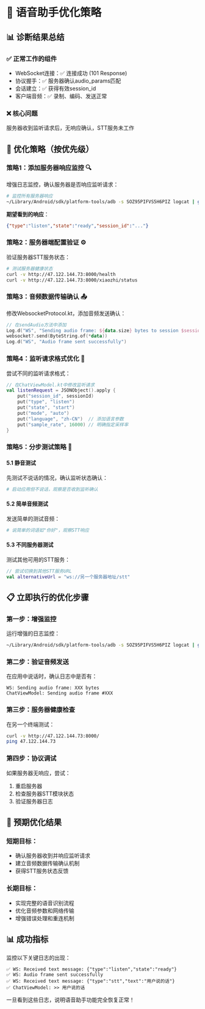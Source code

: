 # 🚀 语音助手优化策略

## 📊 **诊断结果总结**

### ✅ **正常工作的组件**
- WebSocket连接：✅ 连接成功 (101 Response)
- 协议握手：✅ 服务器确认audio_params匹配
- 会话建立：✅ 获得有效session_id
- 客户端音频：✅ 录制、编码、发送正常

### ❌ **核心问题**
服务器收到监听请求后，无响应确认，STT服务未工作

## 🎯 **优化策略（按优先级）**

### **策略1：添加服务器响应监控** 🔍

增强日志监控，确认服务器是否响应监听请求：

```bash
# 监控所有服务器响应
~/Library/Android/sdk/platform-tools/adb -s SOZ95PIFVS5H6PIZ logcat | grep -E "(Received.*listen|Received.*ready|Received.*status)"
```

**期望看到的响应**：
```json
{"type":"listen","state":"ready","session_id":"..."}
```

### **策略2：服务器端配置验证** ⚙️

验证服务器STT服务状态：

```bash
# 测试服务器健康状态
curl -v http://47.122.144.73:8000/health
curl -v http://47.122.144.73:8000/xiaozhi/status
```

### **策略3：音频数据传输确认** 📤

修改WebsocketProtocol.kt，添加音频发送确认：

```kotlin
// 在sendAudio方法中添加
Log.d("WS", "Sending audio frame: ${data.size} bytes to session $sessionId")
websocket?.send(ByteString.of(*data))
Log.d("WS", "Audio frame sent successfully")
```

### **策略4：监听请求格式优化** 📝

尝试不同的监听请求格式：

```kotlin
// 在ChatViewModel.kt中修改监听请求
val listenRequest = JSONObject().apply {
    put("session_id", sessionId)
    put("type", "listen")
    put("state", "start")
    put("mode", "auto")
    put("language", "zh-CN")  // 添加语言参数
    put("sample_rate", 16000) // 明确指定采样率
}
```

### **策略5：分步测试策略** 🧪

#### **5.1 静音测试**
先测试不说话的情况，确认监听状态确认：
```bash
# 启动应用但不说话，观察是否收到监听确认
```

#### **5.2 简单音频测试**  
发送简单的测试音频：
```bash
# 说简单的词语如"你好"，观察STT响应
```

#### **5.3 不同服务器测试**
测试其他可用的STT服务：
```kotlin
// 尝试切换到其他STT服务URL
val alternativeUrl = "ws://另一个服务器地址/stt"
```

## 📋 **立即执行的优化步骤**

### **第一步：增强监控**
运行增强的日志监控：
```bash
~/Library/Android/sdk/platform-tools/adb -s SOZ95PIFVS5H6PIZ logcat | grep -E "(WS.*Received|listen|ready|stt|error|Audio frame sent)"
```

### **第二步：验证音频发送**
在应用中说话时，确认日志中是否有：
```
WS: Sending audio frame: XXX bytes
ChatViewModel: Sending audio frame #XXX
```

### **第三步：服务器健康检查**  
在另一个终端测试：
```bash
curl -v http://47.122.144.73:8000/
ping 47.122.144.73
```

### **第四步：协议调试**
如果服务器无响应，尝试：
1. 重启服务器
2. 检查服务器STT模块状态  
3. 验证服务器日志

## 🎯 **预期优化结果**

### **短期目标**：
- 确认服务器收到并响应监听请求
- 建立音频数据传输确认机制
- 获得STT服务状态反馈

### **长期目标**：
- 实现完整的语音识别流程
- 优化音频参数和网络传输
- 增强错误处理和重连机制

## 📊 **成功指标**

监控以下关键日志的出现：
```
✅ WS: Received text message: {"type":"listen","state":"ready"}
✅ WS: Audio frame sent successfully  
✅ WS: Received text message: {"type":"stt","text":"用户说的话"}
✅ ChatViewModel: >> 用户说的话
```

一旦看到这些日志，说明语音助手功能完全恢复正常！ 